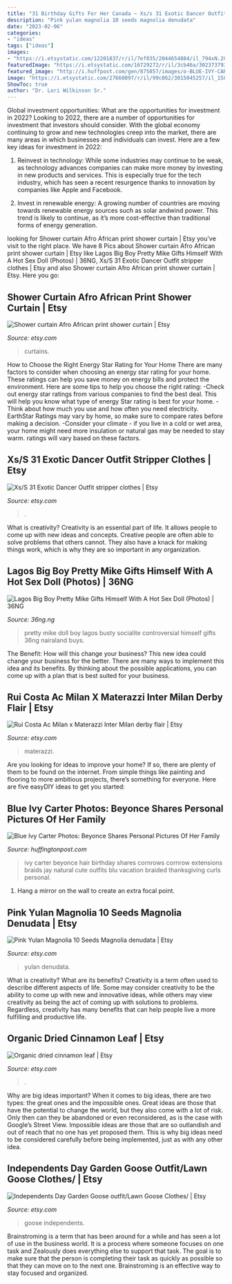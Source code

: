 ```yaml
---
title: "31 Birthday Gifts For Her Canada ~ Xs/s 31 Exotic Dancer Outfit Stripper Clothes"
description: "Pink yulan magnolia 10 seeds magnolia denudata"
date: "2023-02-06"
categories:
- "ideas"
tags: ["ideas"]
images:
- "https://i.etsystatic.com/12201837/r/il/7ef035/2044654884/il_794xN.2044654884_gtt4.jpg"
featuredImage: "https://i.etsystatic.com/16729272/r/il/3cb46a/3023737931/il_1588xN.3023737931_nkc7.jpg"
featured_image: "http://i.huffpost.com/gen/875857/images/o-BLUE-IVY-CARTER-PHOTOS-facebook.jpg"
image: "https://i.etsystatic.com/27660897/r/il/99c862/3015045257/il_1588xN.3015045257_3ay4.jpg"
ShowToc: true
author: "Dr. Lori Wilkinson Sr."
---
```



Global investment opportunities: What are the opportunities for investment in 2022?
Looking to 2022, there are a number of opportunities for investment that investors should consider. With the global economy continuing to grow and new technologies creep into the market, there are many areas in which businesses and individuals can invest. Here are a few key ideas for investment in 2022: 
1. Reinvest in technology: While some industries may continue to be weak, as technology advances companies can make more money by investing in new products and services. This is especially true for the tech industry, which has seen a recent resurgence thanks to innovation by companies like Apple and Facebook. 

2. Invest in renewable energy: A growing number of countries are moving towards renewable energy sources such as solar andwind power. This trend is likely to continue, as it’s more cost-effective than traditional forms of energy generation. 


	

		
looking for Shower curtain Afro African print shower curtain | Etsy you've visit to the right place. We have 8 Pics about Shower curtain Afro African print shower curtain | Etsy like Lagos Big Boy Pretty Mike Gifts Himself With A Hot Sex Doll (Photos) | 36NG, Xs/S 31 Exotic Dancer Outfit stripper clothes | Etsy and also Shower curtain Afro African print shower curtain | Etsy. Here you go:
		
    
## Shower Curtain Afro African Print Shower Curtain | Etsy

<img loading=lazy src="https://i.etsystatic.com/12201837/r/il/7ef035/2044654884/il_794xN.2044654884_gtt4.jpg" onerror="this.onerror=null;this.src='https://tse2.mm.bing.net/th?id=OIP.Lpns61oe-SNRnQ2bKqhwDwHaKg&amp;pid=15.1';" alt="Shower curtain Afro African print shower curtain | Etsy">

_Source: etsy.com_

>curtains. 

	

How to Choose the Right Energy Star Rating for Your Home
There are many factors to consider when choosing an energy star rating for your home. These ratings can help you save money on energy bills and protect the environment. Here are some tips to help you choose the right rating:
-Check out energy star ratings from various companies to find the best deal. This will help you know what type of energy Star rating is best for your home.
-Think about how much you use and how often you need electricity. EarthStar Ratings may vary by home, so make sure to compare rates before making a decision.
-Consider your climate - if you live in a cold or wet area, your home might need more insulation or natural gas may be needed to stay warm. ratings will vary based on these factors.

    
## Xs/S 31 Exotic Dancer Outfit Stripper Clothes | Etsy

<img loading=lazy src="https://i.etsystatic.com/14152335/r/il/9ff3fc/2880601618/il_1588xN.2880601618_1imk.jpg" onerror="this.onerror=null;this.src='https://tse4.mm.bing.net/th?id=OIP.A10T_mzY_l7aIdRNgjZRVgHaJ3&amp;pid=15.1';" alt="Xs/S 31 Exotic Dancer Outfit stripper clothes | Etsy">

_Source: etsy.com_

>. 

	

What is creativity?
Creativity is an essential part of life. It allows people to come up with new ideas and concepts. Creative people are often able to solve problems that others cannot. They also have a knack for making things work, which is why they are so important in any organization.

    
## Lagos Big Boy Pretty Mike Gifts Himself With A Hot Sex Doll (Photos) | 36NG

<img loading=lazy src="https://www.36ng.ng/wp-content/uploads/2018/10/img_0292.jpg" onerror="this.onerror=null;this.src='https://tse4.mm.bing.net/th?id=OIP.po6SbePKyXenYJcjzqLwJgHaJ9&amp;pid=15.1';" alt="Lagos Big Boy Pretty Mike Gifts Himself With A Hot Sex Doll (Photos) | 36NG">

_Source: 36ng.ng_

>pretty mike doll boy lagos busty socialite controversial himself gifts 36ng nairaland buys. 

	

The Benefit: How will this change your business?
This new idea could change your business for the better. There are many ways to implement this idea and its benefits. By thinking about the possible applications, you can come up with a plan that is best suited for your business.

    
## Rui Costa Ac Milan X Materazzi Inter Milan Derby Flair | Etsy

<img loading=lazy src="https://i.etsystatic.com/27660897/r/il/99c862/3015045257/il_1588xN.3015045257_3ay4.jpg" onerror="this.onerror=null;this.src='https://tse3.mm.bing.net/th?id=OIP.CvFf_Km2I3xoeIejRxJMhAHaE2&amp;pid=15.1';" alt="Rui Costa Ac Milan x Materazzi Inter Milan derby flair | Etsy">

_Source: etsy.com_

>materazzi. 

	

Are you looking for ideas to improve your home? If so, there are plenty of them to be found on the internet. From simple things like painting and flooring to more ambitious projects, there’s something for everyone. Here are five easyDIY ideas to get you started: 

    
## Blue Ivy Carter Photos: Beyonce Shares Personal Pictures Of Her Family

<img loading=lazy src="http://i.huffpost.com/gen/875857/images/o-BLUE-IVY-CARTER-PHOTOS-facebook.jpg" onerror="this.onerror=null;this.src='https://tse2.mm.bing.net/th?id=OIP.jHVXoljzzrwzolOecm8idAHaKH&amp;pid=15.1';" alt="Blue Ivy Carter Photos: Beyonce Shares Personal Pictures Of Her Family">

_Source: huffingtonpost.com_

>ivy carter beyonce hair birthday shares cornrows cornrow extensions braids jay natural cute outfits blu vacation braided thanksgiving curls personal. 

	

1. Hang a mirror on the wall to create an extra focal point.

    
## Pink Yulan Magnolia 10 Seeds Magnolia Denudata | Etsy

<img loading=lazy src="https://i.etsystatic.com/27598386/r/il/afbce6/2983016099/il_1588xN.2983016099_8w8f.jpg" onerror="this.onerror=null;this.src='https://tse1.mm.bing.net/th?id=OIP.d0tMO3xQug1GPSh6_hlyZwHaE6&amp;pid=15.1';" alt="Pink Yulan Magnolia 10 Seeds Magnolia denudata | Etsy">

_Source: etsy.com_

>yulan denudata. 

	

What is creativity? What are its benefits?
Creativity is a term often used to describe different aspects of life. Some may consider creativity to be the ability to come up with new and innovative ideas, while others may view creativity as being the act of coming up with solutions to problems. Regardless, creativity has many benefits that can help people live a more fulfilling and productive life.

    
## Organic Dried Cinnamon Leaf | Etsy

<img loading=lazy src="https://i.etsystatic.com/16729272/r/il/3cb46a/3023737931/il_1588xN.3023737931_nkc7.jpg" onerror="this.onerror=null;this.src='https://tse1.mm.bing.net/th?id=OIP.gxstvo4AjiRGjOpzSMsNCwHaHa&amp;pid=15.1';" alt="Organic dried cinnamon leaf | Etsy">

_Source: etsy.com_

>. 

	

Why are big ideas important?
When it comes to big ideas, there are two types: the great ones and the impossible ones. Great ideas are those that have the potential to change the world, but they also come with a lot of risk. Only then can they be abandoned or even reconsidered, as is the case with Google’s Street View. Impossible ideas are those that are so outlandish and out of reach that no one has yet proposed them. This is why big ideas need to be considered carefully before being implemented, just as with any other idea.

    
## Independents Day Garden Goose Outfit/Lawn Goose Clothes/ | Etsy

<img loading=lazy src="https://i.etsystatic.com/8108672/r/il/577629/3150571099/il_1588xN.3150571099_qq3x.jpg" onerror="this.onerror=null;this.src='https://tse3.mm.bing.net/th?id=OIP.uKfA7InahN-sIIrmQtlgKgHaNK&amp;pid=15.1';" alt="Independents Day Garden Goose outfit/Lawn Goose Clothes/ | Etsy">

_Source: etsy.com_

>goose independents. 

	

Brainstroming is a term that has been around for a while and has seen a lot of use in the business world. It is a process where someone focuses on one task and Zealously does everything else to support that task. The goal is to make sure that the person is completing their task as quickly as possible so that they can move on to the next one. Brainstroming is an effective way to stay focused and organized.

